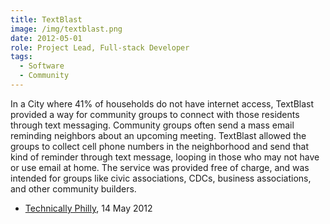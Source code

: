 ```yaml
---
title: TextBlast
image: /img/textblast.png
date: 2012-05-01
role: Project Lead, Full-stack Developer
tags:
  - Software
  - Community
---
```

In a City where 41% of households do not have internet access, TextBlast provided a way for community groups to connect with those residents through text messaging. Community groups often send a mass email reminding neighbors about an upcoming meeting. TextBlast allowed the groups to collect cell phone numbers in the neighborhood and send that kind of reminder through text message, looping in those who may not have or use email at home. The service was provided free of charge, and was intended for groups like civic associations, CDCs, business associations, and other community builders.

- [Technically Philly](http://technicallyphilly.com/2012/05/14/text-blast-text-alert-app-for-community-organizations-launches), 14 May 2012

